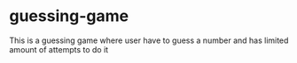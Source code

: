 # guessing-game
 This is a guessing game where user have to guess a number and has limited amount of attempts to do it
